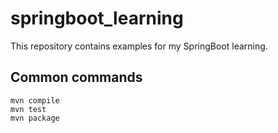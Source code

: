 # springboot_learning

This repository contains examples for my SpringBoot learning.

## Common commands

    mvn compile
    mvn test
    mvn package

